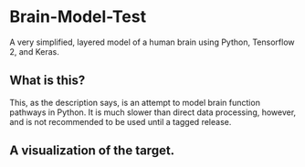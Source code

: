 # Brain-Model-Test
A very simplified, layered model of a human brain using Python, Tensorflow 2, and Keras.

## What is this?
This, as the description says, is an attempt to model brain function pathways in Python. It is much slower than direct data processing, however, and is not recommended to be used until a tagged release.

## A visualization of the target.
